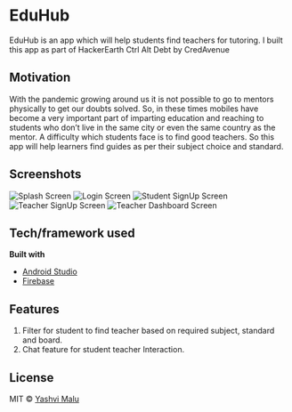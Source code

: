 # EduHub

EduHub is an app which will help students find teachers for tutoring. I built this app as part of HackerEarth Ctrl Alt Debt by CredAvenue

## Motivation
With the pandemic growing around us it is not possible to go to mentors physically to get our doubts solved. 
So, in these times mobiles have become a very important part of imparting education and reaching to students who don’t live in the same city or 
even the same country as the mentor. A difficulty which students face is to find good teachers. So this app will help learners find guides as per their 
subject choice and standard.


## Screenshots
![Splash Screen](https://github.com/yashvimalu/EduHub/blob/master/Screeshot%20%20(1).jpg)
![Login Screen](https://github.com/yashvimalu/EduHub/blob/master/Screeshot%20%20(2).jpg)
![Student SignUp Screen](https://github.com/yashvimalu/EduHub/blob/master/Screeshot%20%20(3).jpg)
![Teacher SignUp Screen](https://github.com/yashvimalu/EduHub/blob/master/Screeshot%20%20(4).jpg)
![Teacher Dashboard Screen](https://github.com/yashvimalu/EduHub/blob/master/Screeshot%20%20(5).jpg)




## Tech/framework used

<b>Built with</b>
- [Android Studio](https://developer.android.com/studio?authuser=1)
- [Firebase](https://developer.android.com/studio?authuser=1)

## Features
1. Filter for student to find teacher based on required subject, standard and board.
2. Chat feature for student teacher Interaction.

## License
MIT © [Yashvi Malu]()
